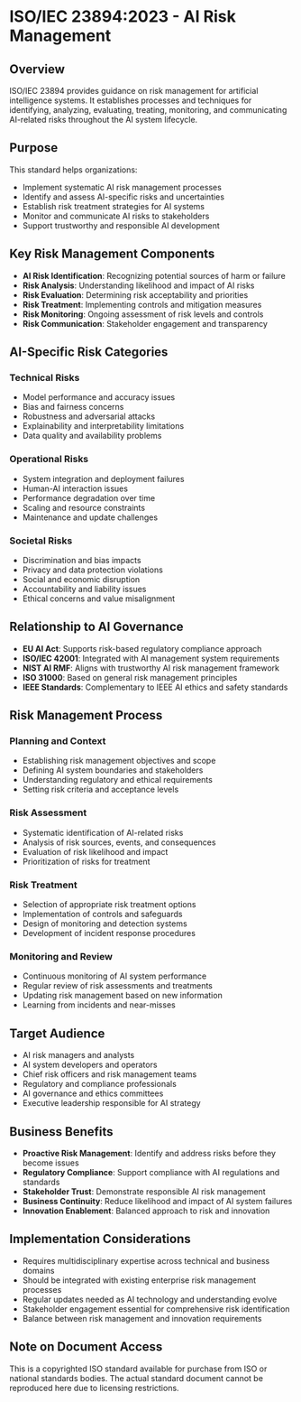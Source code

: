 # ISO/IEC 23894:2023 - AI Risk Management

## Overview
ISO/IEC 23894 provides guidance on risk management for artificial intelligence systems. It establishes processes and techniques for identifying, analyzing, evaluating, treating, monitoring, and communicating AI-related risks throughout the AI system lifecycle.

## Purpose
This standard helps organizations:
- Implement systematic AI risk management processes
- Identify and assess AI-specific risks and uncertainties
- Establish risk treatment strategies for AI systems
- Monitor and communicate AI risks to stakeholders
- Support trustworthy and responsible AI development

## Key Risk Management Components
- **AI Risk Identification**: Recognizing potential sources of harm or failure
- **Risk Analysis**: Understanding likelihood and impact of AI risks
- **Risk Evaluation**: Determining risk acceptability and priorities
- **Risk Treatment**: Implementing controls and mitigation measures
- **Risk Monitoring**: Ongoing assessment of risk levels and controls
- **Risk Communication**: Stakeholder engagement and transparency

## AI-Specific Risk Categories
### Technical Risks
- Model performance and accuracy issues
- Bias and fairness concerns
- Robustness and adversarial attacks
- Explainability and interpretability limitations
- Data quality and availability problems

### Operational Risks
- System integration and deployment failures
- Human-AI interaction issues
- Performance degradation over time
- Scaling and resource constraints
- Maintenance and update challenges

### Societal Risks
- Discrimination and bias impacts
- Privacy and data protection violations
- Social and economic disruption
- Accountability and liability issues
- Ethical concerns and value misalignment

## Relationship to AI Governance
- **EU AI Act**: Supports risk-based regulatory compliance approach
- **ISO/IEC 42001**: Integrated with AI management system requirements
- **NIST AI RMF**: Aligns with trustworthy AI risk management framework
- **ISO 31000**: Based on general risk management principles
- **IEEE Standards**: Complementary to IEEE AI ethics and safety standards

## Risk Management Process
### Planning and Context
- Establishing risk management objectives and scope
- Defining AI system boundaries and stakeholders
- Understanding regulatory and ethical requirements
- Setting risk criteria and acceptance levels

### Risk Assessment
- Systematic identification of AI-related risks
- Analysis of risk sources, events, and consequences
- Evaluation of risk likelihood and impact
- Prioritization of risks for treatment

### Risk Treatment
- Selection of appropriate risk treatment options
- Implementation of controls and safeguards
- Design of monitoring and detection systems
- Development of incident response procedures

### Monitoring and Review
- Continuous monitoring of AI system performance
- Regular review of risk assessments and treatments
- Updating risk management based on new information
- Learning from incidents and near-misses

## Target Audience
- AI risk managers and analysts
- AI system developers and operators
- Chief risk officers and risk management teams
- Regulatory and compliance professionals
- AI governance and ethics committees
- Executive leadership responsible for AI strategy

## Business Benefits
- **Proactive Risk Management**: Identify and address risks before they become issues
- **Regulatory Compliance**: Support compliance with AI regulations and standards
- **Stakeholder Trust**: Demonstrate responsible AI risk management
- **Business Continuity**: Reduce likelihood and impact of AI system failures
- **Innovation Enablement**: Balanced approach to risk and innovation

## Implementation Considerations
- Requires multidisciplinary expertise across technical and business domains
- Should be integrated with existing enterprise risk management processes
- Regular updates needed as AI technology and understanding evolve
- Stakeholder engagement essential for comprehensive risk identification
- Balance between risk management and innovation requirements

## Note on Document Access
This is a copyrighted ISO standard available for purchase from ISO or national standards bodies. The actual standard document cannot be reproduced here due to licensing restrictions.
